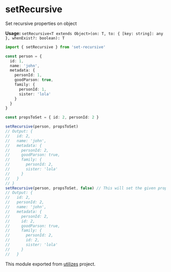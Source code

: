 # setRecursive

Set recursive properties on object

**Usage:** `setRecursive<T extends Object>(on: T, to: { [key: string]: any }, whenExist?: boolean): T`

```typescript
import { setRecursive } from 'set-recursive'

const person = {
  id: 1,
  name: 'john',
  metadata: {
    personId: 1,
    goodParson: true,
    family: {
      personId: 1,
      sister: 'lola'
    }
  }
}

const propsToSet = { id: 2, personId: 2 }

setRecursive(person, propsToSet)
// Output: {
//   id: 2,
//   name: 'john',
//   metadata: {
//     personId: 2,
//     goodParson: true,
//     family: {
//       personId: 2,
//       sister: 'lola'
//     }
//   }
// }
setRecursive(person, propsToSet, false) // This will set the given properties even if they not exist initially
// Output: {
//   id: 2,
//   personId: 2,
//   name: 'john',
//   metadata: {
//     personId: 2,
//     id: 2,
//     goodParson: true,
//     family: {
//       personId: 2,
//       id: 2,
//       sister: 'lola'
//     }
//   }
```

<!-- *keywords [] *keywordsend -->


This module exported from [utilizes](https://www.npmjs.com/package/utilizes) project.<!-- -->